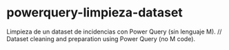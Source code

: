 # powerquery-limpieza-dataset
Limpieza de un dataset de incidencias con Power Query (sin lenguaje M). // Dataset cleaning and preparation using Power Query (no M code).
